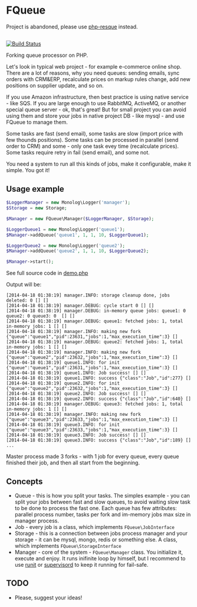# FQueue

Project is abandoned, please use [php-resque](https://github.com/chrisboulton/php-resque) instead.

##

[![Build Status](https://travis-ci.org/caseycs/fqueue.svg?branch=master)](https://travis-ci.org/caseycs/fqueue)

Forking queue processor on PHP.

Let's look in typical web project - for example e-commerce online shop. There are a lot of reasons,
why you need queues: sending emails, sync orders with CRM&ERP, recalculate prices on markup rules change,
add new positions on supplier update, and so on.

If you use Amazon infrastructure, then best practice is using native service - like SQS. If you are large enough
to use RabbitMQ, ActiveMQ, or another special queue server - ok, that's great! But for small project you can avoid
using them and store your jobs in native project DB - like mysql - and use FQueue to manage them.

Some tasks are fast (send email), some tasks are slow (import price with few thounds positions).
Some tasks can be processed in parallel (send order to CRM) and some - only one task evey time (recalculate prices).
Some tasks require retry in fail (send email), and some not.

You need a system to run all this kinds of jobs, make it configurable, make it simple. You got it!

## Usage example

```php
$LoggerManager = new Monolog\Logger('manager');
$Storage = new Storage;

$Manager = new FQueue\Manager($LoggerManager, $Storage);

$LoggerQueue1 = new Monolog\Logger('queue1');
$Manager->addQueue('queue1', 1, 1, 10, $LoggerQueue1);

$LoggerQueue2 = new Monolog\Logger('queue2');
$Manager->addQueue('queue2', 1, 1, 10, $LoggerQueue2);

$Manager->start();
```

See full source code in [demo.php](demo.php)

Output will be:

```
[2014-04-18 01:38:19] manager.INFO: storage cleanup done, jobs deleted: 0 [] []
[2014-04-18 01:38:19] manager.DEBUG: cycle start 0 [] []
[2014-04-18 01:38:19] manager.DEBUG: in-memory queue jobs: queue1: 0 queue2: 0 queue3: 0  [] []
[2014-04-18 01:38:19] manager.DEBUG: queue1: fetched jobs: 1, total in-memory jobs: 1 [] []
[2014-04-18 01:38:19] manager.INFO: making new fork {"queue":"queue1","pid":23631,"jobs":1,"max_execution_time":3} []
[2014-04-18 01:38:19] manager.DEBUG: queue2: fetched jobs: 1, total in-memory jobs: 1 [] []
[2014-04-18 01:38:19] manager.INFO: making new fork {"queue":"queue2","pid":23632,"jobs":1,"max_execution_time":3} []
[2014-04-18 01:38:19] queue1.INFO: for init {"queue":"queue1","pid":23631,"jobs":1,"max_execution_time":3} []
[2014-04-18 01:38:19] queue1.INFO: Job success! [] []
[2014-04-18 01:38:19] queue1.INFO: success {"class":"Job","id":277} []
[2014-04-18 01:38:19] queue2.INFO: for init {"queue":"queue2","pid":23632,"jobs":1,"max_execution_time":3} []
[2014-04-18 01:38:19] queue2.INFO: Job success! [] []
[2014-04-18 01:38:19] queue2.INFO: success {"class":"Job","id":640} []
[2014-04-18 01:38:19] manager.DEBUG: queue3: fetched jobs: 1, total in-memory jobs: 1 [] []
[2014-04-18 01:38:19] manager.INFO: making new fork {"queue":"queue3","pid":23633,"jobs":1,"max_execution_time":3} []
[2014-04-18 01:38:19] queue3.INFO: for init {"queue":"queue3","pid":23633,"jobs":1,"max_execution_time":3} []
[2014-04-18 01:38:19] queue3.INFO: Job success! [] []
[2014-04-18 01:38:19] queue3.INFO: success {"class":"Job","id":189} []
...
```

Master process made 3 forks - with 1 job for every queue, every queue finished their job,
and then all start from the beginning.

## Concepts

 * Queue - this is how you split your tasks. The simples example - you can split your jobs between fast and slow queues, to avoid waiting slow task to be done to process the fast one. Each queue has few attributes: parallel process number, tasks per fork and im-memory jobs max size in manager process.
 * Job - every job is a class, which implements `FQueue\JobInterface`
 * Storage - this is a connection between jobs process manager and your storage - it can be mysql, mongo, redis or something else. A class, which implements `FQueue\StorageInterface`
 * Manager - core of the system - `FQueue\Manager` class. You initialize it, execute and enjoy. It runs inifinite loop by himself, but I recommend to use [runit](http://smarden.org/runit/) or [supervisord](http://supervisord.org/) to keep it running for fail-safe.

## TODO

 * Please, suggest your ideas!
